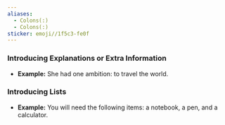 ```yaml
---
aliases:
  - Colons(:)
  - Colons(:)
sticker: emoji//1f5c3-fe0f
---
```

### Introducing Explanations or Extra Information
- **Example:** She had one ambition: to travel the world. 
### Introducing Lists 
- **Example:** You will need the following items: a notebook, a pen, and a calculator. 